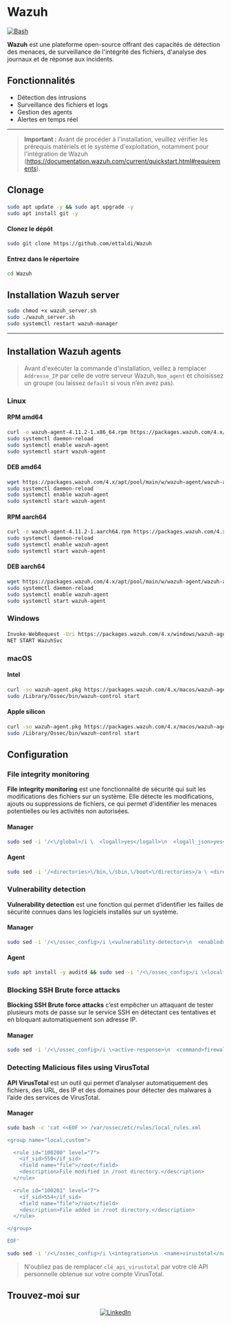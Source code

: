# **Wazuh**
[![Bash](https://img.shields.io/badge/Bash-5.x-blue?style=for-the-badge&logo=gnubash&logoColor=white)]()


**Wazuh** est une plateforme open-source offrant des capacités de détection des menaces, de surveillance de l'intégrité des fichiers, d'analyse des journaux et de réponse aux incidents.

## **Fonctionnalités**

- Détection des intrusions
- Surveillance des fichiers et logs
- Gestion des agents
- Alertes en temps réel

---
> **Important :** Avant de procéder à l'installation, veuillez vérifier les prérequis matériels et le système d'exploitation, notamment pour l'intégration de Wazuh (https://documentation.wazuh.com/current/quickstart.html#requirements).    
## **Clonage**

#### 
```bash
sudo apt update -y && sudo apt upgrade -y
sudo apt install git -y
```

#### Clonez le dépôt
```bash
sudo git clone https://github.com/ettaldi/Wazuh
```

#### Entrez dans le répertoire
```bash
cd Wazuh
```

## **Installation Wazuh server**

```bash
sudo chmod +x wazuh_server.sh
sudo ./wazuh_server.sh
sudo systemctl restart wazuh-manager
```

---
## **Installation Wazuh agents**
> Avant d'exécuter la commande d'installation, veillez à remplacer `Addresse_IP` par celle de votre serveur Wazuh, `Nom_agent` et choisissez un groupe (ou laissez `default` si vous n’en avez pas).
### **Linux**
#### **RPM amd64**
#### 
```bash
curl -o wazuh-agent-4.11.2-1.x86_64.rpm https://packages.wazuh.com/4.x/yum/wazuh-agent-4.11.2-1.x86_64.rpm && sudo WAZUH_MANAGER='Addresse IP' WAZUH_AGENT_GROUP='default' WAZUH_AGENT_NAME='Nom_agent' rpm -ihv wazuh-agent-4.11.2-1.x86_64.rpm
sudo systemctl daemon-reload
sudo systemctl enable wazuh-agent
sudo systemctl start wazuh-agent
```
#### **DEB amd64**
#### 
```bash
wget https://packages.wazuh.com/4.x/apt/pool/main/w/wazuh-agent/wazuh-agent_4.11.2-1_amd64.deb && sudo WAZUH_MANAGER='Addresse IP' WAZUH_AGENT_GROUP='default' WAZUH_AGENT_NAME='Nom_agent' dpkg -i ./wazuh-agent_4.11.2-1_amd64.deb
sudo systemctl daemon-reload
sudo systemctl enable wazuh-agent
sudo systemctl start wazuh-agent
```
#### **RPM aarch64**
#### 
```bash
curl -o wazuh-agent-4.11.2-1.aarch64.rpm https://packages.wazuh.com/4.x/yum/wazuh-agent-4.11.2-1.aarch64.rpm && sudo WAZUH_MANAGER='Addresse IP' WAZUH_AGENT_GROUP='default' WAZUH_AGENT_NAME='Nom_agent' rpm -ihv wazuh-agent-4.11.2-1.aarch64.rpm
sudo systemctl daemon-reload
sudo systemctl enable wazuh-agent
sudo systemctl start wazuh-agent
```
#### **DEB aarch64**
#### 
```bash
wget https://packages.wazuh.com/4.x/apt/pool/main/w/wazuh-agent/wazuh-agent_4.11.2-1_arm64.deb && sudo WAZUH_MANAGER='Addresse IP' WAZUH_AGENT_GROUP='default' WAZUH_AGENT_NAME='Nom_agent' dpkg -i ./wazuh-agent_4.11.2-1_arm64.deb
sudo systemctl daemon-reload
sudo systemctl enable wazuh-agent
sudo systemctl start wazuh-agent
```
### **Windows**
#### 
```bash
Invoke-WebRequest -Uri https://packages.wazuh.com/4.x/windows/wazuh-agent-4.11.2-1.msi -OutFile $env:tmp\wazuh-agent; msiexec.exe /i $env:tmp\wazuh-agent /q WAZUH_MANAGER='Addresse IP' WAZUH_AGENT_GROUP='default' WAZUH_AGENT_NAME='Nom_agent'
NET START WazuhSvc
```
### **macOS**
#### **Intel**
#### 
```bash
curl -so wazuh-agent.pkg https://packages.wazuh.com/4.x/macos/wazuh-agent-4.11.2-1.intel64.pkg && echo "WAZUH_MANAGER='Addresse IP' && WAZUH_AGENT_GROUP='default' && WAZUH_AGENT_NAME='Nom_agent'" > /tmp/wazuh_envs && sudo installer -pkg ./wazuh-agent.pkg -target /
sudo /Library/Ossec/bin/wazuh-control start
```
#### **Apple silicon**
#### 
```bash
curl -so wazuh-agent.pkg https://packages.wazuh.com/4.x/macos/wazuh-agent-4.11.2-1.arm64.pkg && echo "WAZUH_MANAGER='Addresse IP' && WAZUH_AGENT_GROUP='default' && WAZUH_AGENT_NAME='Nom_agent'" > /tmp/wazuh_envs && sudo installer -pkg ./wazuh-agent.pkg -target /
sudo /Library/Ossec/bin/wazuh-control start
```

## **Configuration**
### **File integrity monitoring**
**File integrity monitoring** est une fonctionnalité de sécurité qui suit les modifications des fichiers sur un système. Elle détecte les modifications, ajouts ou suppressions de fichiers, ce qui permet d'identifier les menaces potentielles ou les activités non autorisées.
#### **Manager**
```bash
sudo sed -i '/<\/global>/i \  <logall>yes</logall>\n  <logall_json>yes</logall_json>' /var/ossec/etc/ossec.conf && sudo systemctl restart wazuh-manager
```
#### **Agent**
```bash
sudo sed -i '/<directories>\/bin,\/sbin,\/boot<\/directories>/a \ <directories check_all="yes" report_changes="yes" realtime="yes">/root</directories>' /var/ossec/etc/ossec.conf && sudo systemctl restart wazuh-agent
```
### **Vulnerability detection**
**Vulnerability detection** est une fonction qui permet d’identifier les failles de sécurité connues dans les logiciels installés sur un système.
#### **Manager**
```bash
sudo sed -i '/<\/ossec_config>/i \<vulnerability-detector>\n  <enabled>yes</enabled>\n  <provider name="canonical">\n    <enabled>yes</enabled>\n  </provider>\n</vulnerability-detector>' /var/ossec/etc/ossec.conf && sudo systemctl restart wazuh-manager
```
#### **Agent**
```bash
sudo apt install -y auditd && sudo sed -i '/<\/ossec_config>/i \<localfile>\n  <log_format>audit</log_format>\n  <location>/var/log/audit/audit.log</location>\n</localfile>' /var/ossec/etc/ossec.conf && sudo systemctl restart wazuh-agent && echo -e "-a exit,always -F euid=0 -F arch=b64 -S execve -k audit-wazuh-c\n-a exit,always -F euid=0 -F arch=b32 -S execve -k audit-wazuh-c" | sudo tee -a /etc/audit/audit.rules > /dev/null && sudo auditctl -R /etc/audit/audit.rules
```
### **Blocking SSH Brute force attacks**
**Blocking SSH Brute force attacks** c’est empêcher un attaquant de tester plusieurs mots de passe sur le service SSH en détectant ces tentatives et en bloquant automatiquement son adresse IP.
#### **Manager**
```bash
sudo sed -i '/<\/ossec_config>/i \<active-response>\n  <command>firewall-drop</command>\n  <location>local</location>\n  <rules_id>5763</rules_id>\n  <timeout>180</timeout>\n</active-response>' /var/ossec/etc/ossec.conf && sudo systemctl restart wazuh-manager
```
### **Detecting Malicious files using VirusTotal**
**API VirusTotal** est un outil qui permet d’analyser automatiquement des fichiers, des URL, des IP et des domaines pour détecter des malwares à l’aide des services de VirusTotal.
#### **Manager**
```bash
sudo bash -c 'cat <<EOF >> /var/ossec/etc/rules/local_rules.xml

<group name="local,custom">

  <rule id="100200" level="7">
    <if_sid>550</if_sid>
    <field name="file">/root</field>
    <description>File modified in /root directory.</description>
  </rule>

  <rule id="100201" level="7">
    <if_sid>554</if_sid>
    <field name="file">/root</field>
    <description>File added in /root directory.</description>
  </rule>

</group>

EOF'
```
```bash
sudo sed -i '/<\/ossec_config>/i \<integration>\n  <name>virustotal</name>\n  <api_key>clé_api_virustotal</api_key>\n  <rule_id>100200,100201</rule_id>\n  <alert_format>json</alert_format>\n</integration>' /var/ossec/etc/ossec.conf && sudo systemctl restart wazuh-manager
```
> N'oubliez pas de remplacer `clé_api_virustotal` par votre clé API personnelle obtenue sur votre compte VirusTotal.
## **Trouvez-moi sur**
<div align="center">
<a href="https://www.linkedin.com/in/mohamed-rayan-ettaldi-6b7501244/" target="_blank">
    <img src="https://img.shields.io/badge/LinkedIn-0A66C2?style=for-the-badge&logo=linkedin&logoColor=white" alt="LinkedIn" />
  </a>
</div>

